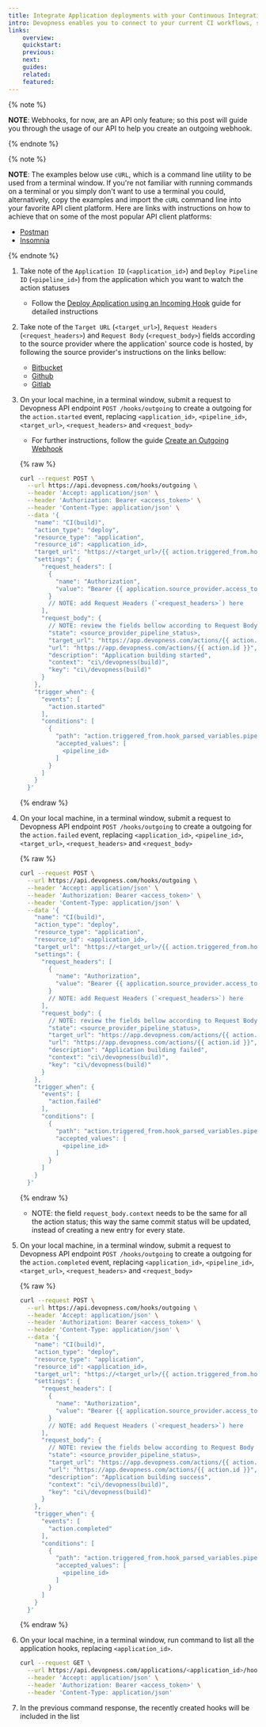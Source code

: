 ```yaml
---
title: Integrate Application deployments with your Continuous Integration (CI) workflows
intro: Devopness enables you to connect to your current CI workflows, saving time migrating commands. Learn how to create outgoing webhooks to integrate the application deployment with your existing CI workflow.
links:
    overview:
    quickstart:
    previous:
    next:
    guides:
    related:
    featured:
---
```


{% note %}

**NOTE**: Webhooks, for now, are an API only feature; so this post will guide you through the usage of our API to help you create an outgoing webhook.

{% endnote %}

{% note %}

**NOTE**: The examples below use `cURL`, which is a command line utility to be used from a terminal window. If you're not familiar with running commands on a terminal or you simply don't want to use a terminal you could, alternatively, copy the examples and import the `cURL` command line into your favorite API client platform. Here are links with instructions on how to achieve that on some of the most popular API client platforms:

- [Postman](https://learning.postman.com/docs/getting-started/importing-and-exporting-data/#importing-with-curl-commands)
- [Insomnia](https://docs.insomnia.rest/insomnia/import-export-data#import-data)

{% endnote %}


1. Take note of the `Application ID` (`<application_id>`) and `Deploy Pipeline ID` (`<pipeline_id>`) from the application which you want to watch the action statuses
   - Follow the [Deploy Application using an Incoming Hook](/docs/applications/deploy-application-using-incoming-hook) guide for detailed instructions

1. Take note of the `Target URL` (`<target_url>`), `Request Headers` (`<request_headers>`) and `Request Body` (`<request_body>`) fields according to the source provider where the application' source code is hosted, by following the source provider's instructions on the links bellow:
   - [Bitbucket](https://developer.atlassian.com/cloud/bitbucket/rest/api-group-commit-statuses/#api-repositories-workspace-repo-slug-commit-commit-statuses-build-post)
   - [Github](https://docs.github.com/en/rest/commits/statuses#create-a-commit-status)
   - [Gitlab](https://docs.gitlab.com/ee/api/commits.html#set-the-pipeline-status-of-a-commit)

1. On your local machine, in a terminal window, submit a request to Devopness API endpoint `POST /hooks/outgoing` to create a outgoing for the `action.started` event, replacing `<application_id>`, `<pipeline_id>`, `<target_url>`, `<request_headers>` and `<request_body>`

   - For further instructions, follow the guide [Create an Outgoing Webhook](/docs/webhooks/create-outgoing-webhook)

   {% raw %}
   ```bash
   curl --request POST \
     --url https://api.devopness.com/hooks/outgoing \
     --header 'Accept: application/json' \
     --header 'Authorization: Bearer <access_token>' \
     --header 'Content-Type: application/json' \
     --data '{
       "name": "CI(build)",
       "action_type": "deploy",
       "resource_type": "application",
       "resource_id": <application_id>,
       "target_url": "https://<target_url>/{{ action.triggered_from.hook_parsed_variables.commit_hash }}",
       "settings": {
         "request_headers": [
           {
             "name": "Authorization",
             "value": "Bearer {{ application.source_provider.access_token }}"
           }
           // NOTE: add Request Headers (`<request_headers>`) here
         ],
         "request_body": {
           // NOTE: review the fields bellow according to Request Body (`<request_body>`) from the source provider instructions
           "state": <source_provider_pipeline_status>,
           "target_url": "https://app.devopness.com/actions/{{ action.id }}",
           "url": "https://app.devopness.com/actions/{{ action.id }}",
           "description": "Application building started",
           "context": "ci\/devopness(build)",
           "key": "ci\/devopness(build)"
         }
       },
       "trigger_when": {
         "events": [
           "action.started"
         ],
         "conditions": [
           {
             "path": "action.triggered_from.hook_parsed_variables.pipeline_id",
             "accepted_values": [
               <pipeline_id>
             ]
           }
         ]
       }
     }'
   ```
   {% endraw %}

1. On your local machine, in a terminal window, submit a request to Devopness API endpoint `POST /hooks/outgoing` to create a outgoing for the `action.failed` event, replacing `<application_id>`, `<pipeline_id>`, `<target_url>`, `<request_headers>` and `<request_body>`

   {% raw %}
   ```bash
   curl --request POST \
     --url https://api.devopness.com/hooks/outgoing \
     --header 'Accept: application/json' \
     --header 'Authorization: Bearer <access_token>' \
     --header 'Content-Type: application/json' \
     --data '{
       "name": "CI(build)",
       "action_type": "deploy",
       "resource_type": "application",
       "resource_id": <application_id>,
       "target_url": "https://<target_url>/{{ action.triggered_from.hook_parsed_variables.commit_hash }}",
       "settings": {
         "request_headers": [
           {
             "name": "Authorization",
             "value": "Bearer {{ application.source_provider.access_token }}"
           }
           // NOTE: add Request Headers (`<request_headers>`) here
         ],
         "request_body": {
           // NOTE: review the fields bellow according to Request Body (`<request_body>`) from the source provider instructions
           "state": <source_provider_pipeline_status>,
           "target_url": "https://app.devopness.com/actions/{{ action.id }}",
           "url": "https://app.devopness.com/actions/{{ action.id }}",
           "description": "Application building failed",
           "context": "ci\/devopness(build)",
           "key": "ci\/devopness(build)"
         }
       },
       "trigger_when": {
         "events": [
           "action.failed"
         ],
         "conditions": [
           {
             "path": "action.triggered_from.hook_parsed_variables.pipeline_id",
             "accepted_values": [
               <pipeline_id>
             ]
           }
         ]
       }
     }'
   ```
   {% endraw %}

   - NOTE: the field `request_body.context` needs to be the same for all the action status; this way the same commit status will be updated, instead of creating a new entry for every state.

1. On your local machine, in a terminal window, submit a request to Devopness API endpoint `POST /hooks/outgoing` to create a outgoing for the `action.completed` event, replacing `<application_id>`, `<pipeline_id>`, `<target_url>`, `<request_headers>` and `<request_body>`

   {% raw %}
   ```bash
   curl --request POST \
     --url https://api.devopness.com/hooks/outgoing \
     --header 'Accept: application/json' \
     --header 'Authorization: Bearer <access_token>' \
     --header 'Content-Type: application/json' \
     --data '{
       "name": "CI(build)",
       "action_type": "deploy",
       "resource_type": "application",
       "resource_id": <application_id>,
       "target_url": "https://<target_url>/{{ action.triggered_from.hook_parsed_variables.commit_hash }}",
       "settings": {
         "request_headers": [
           {
             "name": "Authorization",
             "value": "Bearer {{ application.source_provider.access_token }}"
           }
           // NOTE: add Request Headers (`<request_headers>`) here
         ],
         "request_body": {
           // NOTE: review the fields below according to Request Body (`<request_body>`) from the source provider instructions
           "state": <source_provider_pipeline_status>,
           "target_url": "https://app.devopness.com/actions/{{ action.id }}",
           "url": "https://app.devopness.com/actions/{{ action.id }}",
           "description": "Application building success",
           "context": "ci\/devopness(build)",
           "key": "ci\/devopness(build)"
         }
       },
       "trigger_when": {
         "events": [
           "action.completed"
         ],
         "conditions": [
           {
             "path": "action.triggered_from.hook_parsed_variables.pipeline_id",
             "accepted_values": [
               <pipeline_id>
             ]
           }
         ]
       }
     }'
   ```
   {% endraw %}

1. On your local machine, in a terminal window, run command to list all the application hooks, replacing `<application_id>`.

   ```bash
   curl --request GET \
     --url https://api.devopness.com/applications/<application_id>/hooks \
     --header 'Accept: application/json' \
     --header 'Authorization: Bearer <access_token>' \
     --header 'Content-Type: application/json'
   ```

1. In the previous command response, the recently created hooks will be included in the list
